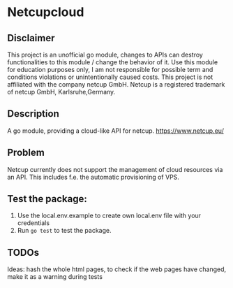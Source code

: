 # Netcupcloud
## Disclaimer
This project is an unofficial go module, changes to APIs can destroy functionalities to this module / change  the behavior of it. Use this module for education purposes only, I am not responsible for possible term and conditions violations or unintentionally caused costs. This project is not affiliated with the company netcup GmbH. Netcup is a registered trademark of netcup GmbH, Karlsruhe,Germany.

## Description
A go module, providing a cloud-like API for netcup. 
https://www.netcup.eu/

## Problem
Netcup currently does not support the management of cloud resources via an API. 
This includes f.e. the automatic provisioning of VPS.


## Test the package:
1. Use the local.env.example to create own local.env file with your credentials
2. Run ```go test``` to test the package.


## TODOs
Ideas:
hash the whole html pages, to check if the web pages have changed, make it as a warning during tests